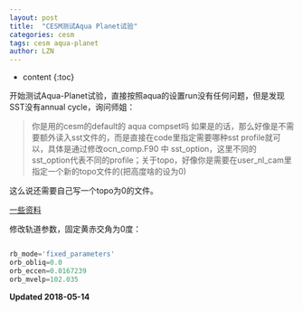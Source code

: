 ```yaml
---
layout: post
title:  "CESM测试Aqua Planet试验"
categories: cesm
tags: cesm aqua-planet
author: LZN
---
```


* content
{:toc}

开始测试Aqua-Planet试验，直接按照aqua的设置run没有任何问题，但是发现SST没有annual cycle，询问师姐：
>你是用的cesm的default的 aqua compset吗 如果是的话，那么好像是不需要额外读入sst文件的，而是直接在code里指定需要哪种sst profile就可以，具体是通过修改ocn_comp.F90 中 sst_option，这里不同的sst_option代表不同的profile；关于topo，好像你是需要在user_nl_cam里指定一个新的topo文件的(把高度啥的设为0)

这么说还需要自己写一个topo为0的文件。

[一些资料](http://www.cesm.ucar.edu/models/simpler-models/fixed_sst_aqua.html)

修改轨道参数，固定黄赤交角为0度：
``` python

rb_mode='fixed_parameters'
orb_obliq=0.0
orb_eccen=0.0167239
orb_mvelp=102.035

```

**Updated 2018-05-14**

